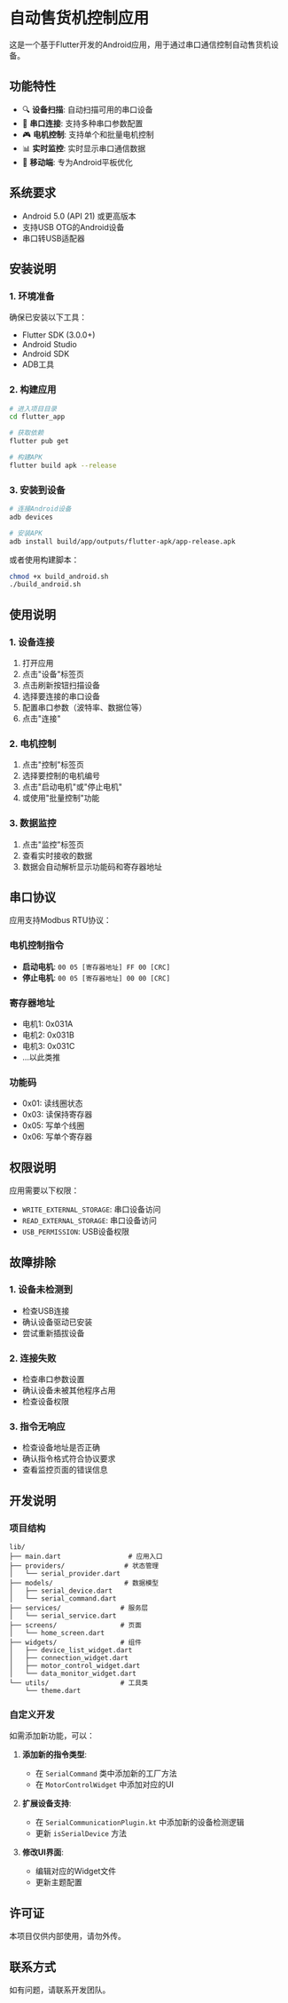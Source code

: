 # 自动售货机控制应用

这是一个基于Flutter开发的Android应用，用于通过串口通信控制自动售货机设备。

## 功能特性

- 🔍 **设备扫描**: 自动扫描可用的串口设备
- 🔗 **串口连接**: 支持多种串口参数配置
- 🎮 **电机控制**: 支持单个和批量电机控制
- 📊 **实时监控**: 实时显示串口通信数据
- 📱 **移动端**: 专为Android平板优化

## 系统要求

- Android 5.0 (API 21) 或更高版本
- 支持USB OTG的Android设备
- 串口转USB适配器

## 安装说明

### 1. 环境准备

确保已安装以下工具：
- Flutter SDK (3.0.0+)
- Android Studio
- Android SDK
- ADB工具

### 2. 构建应用

```bash
# 进入项目目录
cd flutter_app

# 获取依赖
flutter pub get

# 构建APK
flutter build apk --release
```

### 3. 安装到设备

```bash
# 连接Android设备
adb devices

# 安装APK
adb install build/app/outputs/flutter-apk/app-release.apk
```

或者使用构建脚本：
```bash
chmod +x build_android.sh
./build_android.sh
```

## 使用说明

### 1. 设备连接

1. 打开应用
2. 点击"设备"标签页
3. 点击刷新按钮扫描设备
4. 选择要连接的串口设备
5. 配置串口参数（波特率、数据位等）
6. 点击"连接"

### 2. 电机控制

1. 点击"控制"标签页
2. 选择要控制的电机编号
3. 点击"启动电机"或"停止电机"
4. 或使用"批量控制"功能

### 3. 数据监控

1. 点击"监控"标签页
2. 查看实时接收的数据
3. 数据会自动解析显示功能码和寄存器地址

## 串口协议

应用支持Modbus RTU协议：

### 电机控制指令
- **启动电机**: `00 05 [寄存器地址] FF 00 [CRC]`
- **停止电机**: `00 05 [寄存器地址] 00 00 [CRC]`

### 寄存器地址
- 电机1: 0x031A
- 电机2: 0x031B
- 电机3: 0x031C
- ...以此类推

### 功能码
- 0x01: 读线圈状态
- 0x03: 读保持寄存器
- 0x05: 写单个线圈
- 0x06: 写单个寄存器

## 权限说明

应用需要以下权限：
- `WRITE_EXTERNAL_STORAGE`: 串口设备访问
- `READ_EXTERNAL_STORAGE`: 串口设备访问
- `USB_PERMISSION`: USB设备权限

## 故障排除

### 1. 设备未检测到
- 检查USB连接
- 确认设备驱动已安装
- 尝试重新插拔设备

### 2. 连接失败
- 检查串口参数设置
- 确认设备未被其他程序占用
- 检查设备权限

### 3. 指令无响应
- 检查设备地址是否正确
- 确认指令格式符合协议要求
- 查看监控页面的错误信息

## 开发说明

### 项目结构
```
lib/
├── main.dart                 # 应用入口
├── providers/               # 状态管理
│   └── serial_provider.dart
├── models/                  # 数据模型
│   ├── serial_device.dart
│   └── serial_command.dart
├── services/               # 服务层
│   └── serial_service.dart
├── screens/                # 页面
│   └── home_screen.dart
├── widgets/                # 组件
│   ├── device_list_widget.dart
│   ├── connection_widget.dart
│   ├── motor_control_widget.dart
│   └── data_monitor_widget.dart
└── utils/                  # 工具类
    └── theme.dart
```

### 自定义开发

如需添加新功能，可以：

1. **添加新的指令类型**:
   - 在 `SerialCommand` 类中添加新的工厂方法
   - 在 `MotorControlWidget` 中添加对应的UI

2. **扩展设备支持**:
   - 在 `SerialCommunicationPlugin.kt` 中添加新的设备检测逻辑
   - 更新 `isSerialDevice` 方法

3. **修改UI界面**:
   - 编辑对应的Widget文件
   - 更新主题配置

## 许可证

本项目仅供内部使用，请勿外传。

## 联系方式

如有问题，请联系开发团队。 
